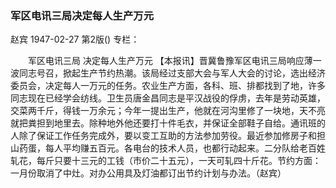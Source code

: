 ### 军区电讯三局决定每人生产万元
赵宾
1947-02-27
第2版()
专栏：

　　军区电讯三局
    决定每人生产万元
    【本报讯】晋冀鲁豫军区电讯三局响应薄一波同志号召，掀起生产节约热潮。该局经过支部大会与军人大会的讨论，选出经济委员会，决定每人一万元的任务。农业生产方面，各科、班、排都找到了地，许多同志现在已经学会纺线。卫生员唐金昌同志是平汉战役的俘虏，去年是劳动英雄，交菜两千斤，得钱一万余元；今年一提出生产，他就在河沟里修了一块地，天不亮就把粪担到地里去。除种地外他还要打十件毛衣，并保证全部鞋子自给。通讯班的人除了保证工作任务完成外，要以变工互助的方法参加劳役。最近参加修房子和担山药蛋，每人平均赚五百元。各电台的技术人员，也都行动起来。二分队给老百姓轧花，每斤只要十三元的工钱（市价二十五元），一天可轧四十斤花。节约方面：一月份取消了中灶。对办公用具及灯油都订出节约计划与办法。（赵宾）
